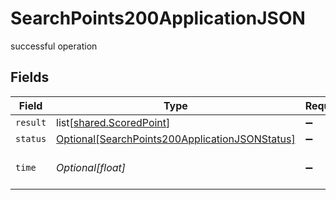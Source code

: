 # SearchPoints200ApplicationJSON

successful operation


## Fields

| Field                                                                                                             | Type                                                                                                              | Required                                                                                                          | Description                                                                                                       |
| ----------------------------------------------------------------------------------------------------------------- | ----------------------------------------------------------------------------------------------------------------- | ----------------------------------------------------------------------------------------------------------------- | ----------------------------------------------------------------------------------------------------------------- |
| `result`                                                                                                          | list[[shared.ScoredPoint](../../models/shared/scoredpoint.md)]                                                    | :heavy_minus_sign:                                                                                                | N/A                                                                                                               |
| `status`                                                                                                          | [Optional[SearchPoints200ApplicationJSONStatus]](../../models/operations/searchpoints200applicationjsonstatus.md) | :heavy_minus_sign:                                                                                                | N/A                                                                                                               |
| `time`                                                                                                            | *Optional[float]*                                                                                                 | :heavy_minus_sign:                                                                                                | Time spent to process this request                                                                                |